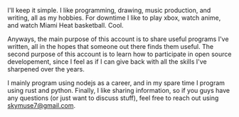 I'll keep it simple. I like programming, drawing, music production, and writing, all as my hobbies. For downtime I like to play xbox, watch anime, and watch Miami Heat basketball. Cool.

Anyways, the main purpose of this account is to share useful programs I've written, all in the hopes that someone out there finds them useful. The second purpose of this account is to learn how to participate in open source developement, since I feel as if I can give back with all the skills I've sharpened over the years. 

I mainly program using nodejs as a career, and in my spare time I program using rust and python. Finally, I like sharing information, so if you guys have any questions (or just want to discuss stuff), feel free to reach out using skymuse7@gmail.com. 
